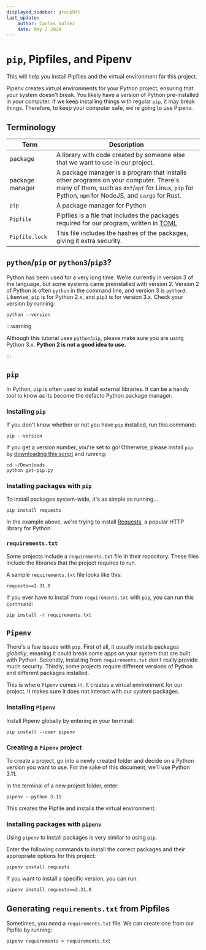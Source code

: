 ```yaml
---
displayed_sidebar: groupUrl
last_update:
    author: Carlos Valdez
    date: May 2 2024
---
```

# `pip`, Pipfiles, and Pipenv

This will help you install Pipfiles and the virtual environment for this project.

Pipenv creates virtual environments for your Python project, ensuring that your
system doesn't break. You likely have a version of Python pre-installed in your
computer. If we keep installing things with regular `pip`, it may break things.
Therefore, to keep your computer safe, we're going to use Pipenv.

## Terminology

| Term            | Description                                                                                                                                                                                  |
| --------------- | -------------------------------------------------------------------------------------------------------------------------------------------------------------------------------------------- |
| package         | A library with code created by someone else that we want to use in our project.                                                                                                              |
| package manager | A package manager is a program that installs other programs on your computer. There's many of them, such as `dnf`/`apt` for Linux, `pip` for Python, `npm` for NodeJS, and `cargo` for Rust. |
| `pip`           | A package manager for Python                                                                                                                                                                 |
| `Pipfile`       | Pipfiles is a file that includes the packages required for our program, written in [TOML](https://quickref.me/toml)                                                                          |
| `Pipfile.lock`  | This file includes the hashes of the packages, giving it extra security.                                                                                                                     |

## `python`/`pip` or `python3`/`pip3`?

Python has been used for a very long time. We're currently in version 3 of the
language, but some systems came preinstalled with version 2. Version 2 of Python
is often `python` in the command line, and version 3 is `python3`. Likewise,
`pip` is for Python 2.x, and `pip3` is for version 3.x. Check your version by
running:

```shell
python --version
```

:::warning

Although this tutorial uses `python`/`pip`, please make sure you are using
Python 3.x. **Python 2 is not a good idea to use.**

:::

## `pip`

In Python, `pip` is often used to install external libraries. It can be a handy
tool to know as its become the defacto Python package manager.

### Installing `pip`

If you don't know whether or not you have `pip` installed, run this command:

```shell
pip --version
```

If you get a version number, you're set to go! Otherwise, please install `pip`
by [downloading this script](https://bootstrap.pypa.io/get-pip.py) and running:

```shell
cd ~/Downloads
python get-pip.py
```

### Installing packages with `pip`

To install packages system-wide, it's as simple as running...

```shell
pip install requests
```

In the example above, we're trying to install
[Requests](https://requests.readthedocs.io/en/latest/), a popular HTTP library
for Python.

### `requirements.txt`

Some projects include a `requirements.txt` file in their repository. These files
include the libraries that the project requires to run.

A sample `requirements.txt` file looks like this:

```plaintext
requests==2.31.0
```

If you ever have to install from `requirements.txt` with `pip`, you can run this
command:

```shell
pip install -r requirements.txt
```

## `Pipenv`

There's a few issues with `pip`. First of all, it usually installs packages
*globally*, meaning it could break some apps on your system that are built with
Python. Secondly, installing from `requirements.txt` don't really provide much
security. Thirdly, some projects require different versions of Python and
different packages installed.

This is where `Pipenv` comes in. It creates a virtual environment for our
project. It makes sure it does not interact with our system packages.

### Installing `Pipenv`

Install Pipenv globally by entering in your terminal:

```shell
pip install --user pipenv
```

### Creating a `Pipenv` project

To create a project, go into a newly created folder and decide on a Python
version you want to use. For the sake of this document, we'll use Python 3.11.

In the terminal of a new project folder, enter:

```shell
pipenv --python 3.11
```

This creates the Pipfile and installs the virtual environment.

### Installing packages with `pipenv`

Using `pipenv` to install packages is very similar to using `pip`.

Enter the following commands to install the correct packages and their appropriate options for this project:

```shell
pipenv install requests
```

If you want to install a specific version, you can run:

```shell
pipenv install requests==2.31.0
```

## Generating `requirements.txt` from Pipfiles

Sometimes, you *need* a `requirements.txt` file. We can create one from our
Pipfile by running:

```shell
pipenv requirements > requirements.txt
```
